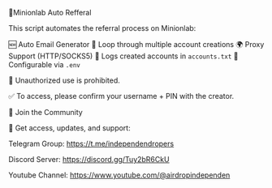 🚀Minionlab Auto Refferal

This script automates the referral process on Minionlab:

  🆕 Auto Email Generator 
  🔁 Loop through multiple account creations
  🌍 Proxy Support (HTTP/SOCKS5)
  📑 Logs created accounts in `accounts.txt`
  📂 Configurable via `.env`

🚫 Unauthorized use is prohibited.

✅ To access, please confirm your username + PIN with the creator.

📣 Join the Community

📢 Get access, updates, and support:

Telegram Group: https://t.me/independendropers

Discord Server: https://discord.gg/Tuy2bR6CkU

Youtube Channel: https://www.youtube.com/@airdropindependen
